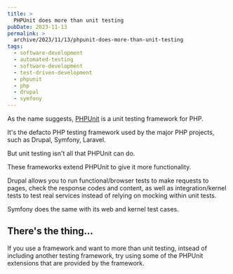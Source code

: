 ```yaml
---
title: >
  PHPUnit does more than unit testing
pubDate: 2023-11-13
permalink: >
  archive/2023/11/13/phpunit-does-more-than-unit-testing
tags:
  - software-development
  - automated-testing
  - software-development
  - test-driven-development
  - phpunit
  - php
  - drupal
  - symfony
---
```


As the name suggests, [PHPUnit][] is a unit testing framework for PHP.

It's the defacto PHP testing framework used by the major PHP projects, such as Drupal, Symfony, Laravel.

But unit testing isn't all that PHPUnit can do.

These frameworks extend PHPUnit to give it more functionality.

Drupal allows you to run functional/browser tests to make requests to pages, check the response codes and content, as well as integration/kernel tests to test real services instead of relying on mocking within unit tests.

Symfony does the same with its web and kernel test cases.

## There's the thing...

If you use a framework and want to more than unit testing, intsead of including another testing framework, try using some of the PHPUnit extensions that are provided by the framework.

[phpunit]: http://phpunit.de
